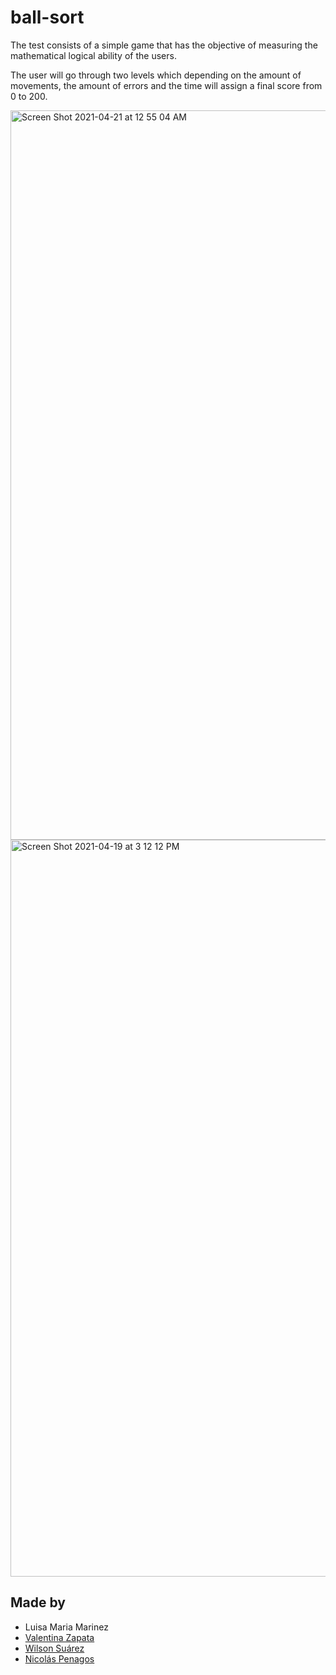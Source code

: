 # ball-sort

The test consists of a simple game that has the objective of measuring the mathematical logical ability of the users.

The user will go through two levels which depending on the amount of movements, the amount of errors and the time will assign a final score from 0 to 200.

<img width="1167" alt="Screen Shot 2021-04-21 at 12 55 04 AM" src="https://user-images.githubusercontent.com/47872252/115504436-8ef41e00-a23d-11eb-9418-3c5ec7b350e0.png">
<img width="1179" alt="Screen Shot 2021-04-19 at 3 12 12 PM" src="https://user-images.githubusercontent.com/47872252/115504429-8c91c400-a23d-11eb-9a02-b9bc78664bab.png">




## Made by
  <ul>
  <li><div><a title="Luisa Maria Marinez">Luisa Maria Marinez</a>   </div></li>
   <li><div><a href="https://github.com/valentinaz0306" title=Valentina Zapata">Valentina Zapata</a>   </div></li>
    <li><div><a href="https://github.com/WilsonR8" title="Wilson Suárez">Wilson Suárez</a>   </div></li>
  <li><div><a href="https://github.com/nicolaspenagos" title="Nicolas Penagos">Nicolás Penagos</a>   </div></li>
  </ul> 

